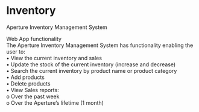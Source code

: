 # Inventory
Aperture Inventory Management System 

Web App functionality  
The Aperture Inventory Management System has functionality enabling the user to:  
•	View the current inventory and sales  
•	Update the stock of the current inventory (increase and decrease)    
•	Search the current inventory by product name or product category  
•	Add products   
•	Delete products  
•	View Sales reports:   
  o	Over the past week   
  o	Over the Aperture’s lifetime (1 month)   

